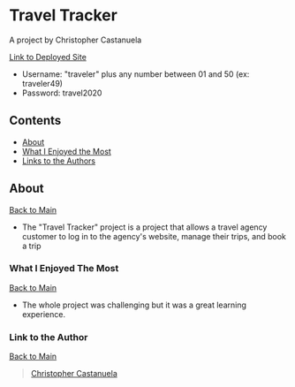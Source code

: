 <a name="mainContents"></a>
# Travel Tracker
A project by Christopher Castanuela

[Link to Deployed Site](https://chriscastanuela.github.io/cc-travel-tracker/)
* Username: "traveler" plus any number between 01 and 50 (ex: traveler49)
* Password: travel2020

## Contents 
* [About](#about)
* [What I Enjoyed the Most](#wwetm)
* [Links to the Authors](#ltta)

## About 

<a name="about"></a>

[Back to Main](#mainContents)
<ul>
    <li>The "Travel Tracker" project is a project that allows a travel agency customer to log in to the agency's website, manage their trips, and book a trip</li>
</ul>

### What I Enjoyed The Most

<a name="wwetm"></a>

[Back to Main](#mainContents)
<ul>
    <li>The whole project was challenging but it was a great learning experience.</li>
</ul>

### Link to the Author

<a name="ltta"></a>

[Back to Main](#mainContents)

> [Christopher Castanuela](https://github.com/Chriscastanuela?tab=repositories)<br>

<!-- ## Deploying to GitHub Pages

_If you are finished with the functionality and testing of your project_, then you can consider deploying your project to the web! This way anyone can play it without cloning down your repo.

[GitHub Pages](https://pages.github.com/) is a great way to deploy your project to the web. Don't worry about this until your project is free of bugs and well tested!

If you _are_ done, you can follow [this procedure](./gh-pages-procedure.md) to get your project live on GitHub Pages. -->
